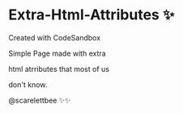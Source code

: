 # Extra-Html-Attributes ✨
Created with CodeSandbox

Simple Page made with extra 

html atrributes that most of us

don't know.


@scarelettbee ✨✨
